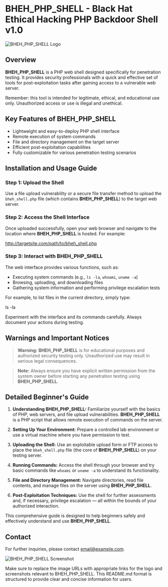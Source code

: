 # BHEH_PHP_SHELL - Black Hat Ethical Hacking PHP Backdoor Shell v1.0

![BHEH_PHP_SHELL Logo](https://example.com/path/to/logo.png)

## Overview

**BHEH_PHP_SHELL** is a PHP web shell designed specifically for penetration testing. It provides security professionals with a quick and effective set of tools for post-exploitation tasks after gaining access to a vulnerable web server.

Remember: this tool is intended for legitimate, ethical, and educational use only. Unauthorized access or use is illegal and unethical.

## Key Features of BHEH_PHP_SHELL

- Lightweight and easy-to-deploy PHP shell interface
- Remote execution of system commands
- File and directory management on the target server
- Efficient post-exploitation capabilities
- Fully customizable for various penetration testing scenarios

## Installation and Usage Guide

### Step 1: Upload the Shell

Use a file upload vulnerability or a secure file transfer method to upload the `bheh_shell.php` file (which contains **BHEH_PHP_SHELL**) to the target web server.

### Step 2: Access the Shell Interface

Once uploaded successfully, open your web browser and navigate to the location where **BHEH_PHP_SHELL** is hosted. For example:



http://targetsite.com/path/to/bheh_shell.php


### Step 3: Interact with BHEH_PHP_SHELL

The web interface provides various functions, such as:

- Executing system commands (e.g., `ls -la`, `whoami`, `uname -a`)
- Browsing, uploading, and downloading files
- Gathering system information and performing privilege escalation tests

For example, to list files in the current directory, simply type:



ls -la


Experiment with the interface and its commands carefully. Always document your actions during testing.

## Warnings and Important Notices

> **Warning:** **BHEH_PHP_SHELL** is for educational purposes and authorized security testing only. Unauthorized use may result in serious legal consequences.

> **Note:** Always ensure you have explicit written permission from the system owner before starting any penetration testing using **BHEH_PHP_SHELL**.

## Detailed Beginner's Guide

1. **Understanding BHEH_PHP_SHELL:** Familiarize yourself with the basics of PHP, web servers, and file upload vulnerabilities. **BHEH_PHP_SHELL** is a PHP script that allows remote execution of commands on the server.
   
2. **Setting Up Your Environment:** Prepare a controlled lab environment or use a virtual machine where you have permission to test.

3. **Uploading the Shell:** Use an exploitable upload form or FTP access to place the `bheh_shell.php` file (the core of **BHEH_PHP_SHELL**) on your testing server.

4. **Running Commands:** Access the shell through your browser and try basic commands like `whoami` or `uname -a` to understand its functionality.

5. **File and Directory Management:** Navigate directories, read file contents, and manage files on the server using **BHEH_PHP_SHELL**.

6. **Post-Exploitation Techniques:** Use the shell for further assessments and, if necessary, privilege escalation — all within the bounds of your authorized interaction.

This comprehensive guide is designed to help beginners safely and effectively understand and use **BHEH_PHP_SHELL**.

## Contact

For further inquiries, please contact [email@example.com](mailto:email@example.com).

![BHEH_PHP_SHELL Screenshot](https://example.com/path/to/screenshot.png)



Make sure to replace the image URLs with appropriate links for the logo and screenshots relevant to BHEH_PHP_SHELL. This README.md format is structured to provide clear and concise information for users.
